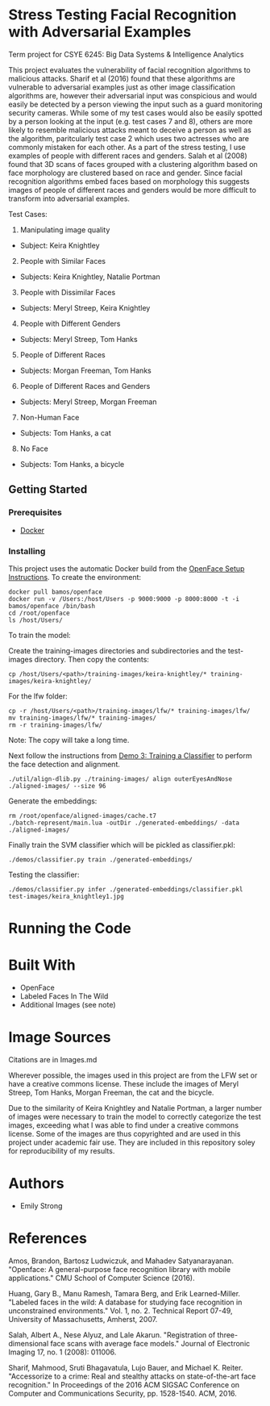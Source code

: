 # Stress Testing Facial Recognition with Adversarial Examples


Term project for CSYE 6245: Big Data Systems & Intelligence Analytics

This project evaluates the vulnerability of facial recognition algorithms to malicious attacks. Sharif et al (2016) found that these algorithms are vulnerable to adversarial examples just as other image classification algorithms are, however their adversarial input was conspicious and would easily be detected by a person viewing the input such as a guard monitoring security cameras. While some of my test cases would also be easily spotted by a person looking at the input (e.g. test cases 7 and 8), others are more likely to resemble malicious attacks meant to deceive a person as well as the algorithm, paritcularly test case 2 which uses two actresses who are commonly mistaken for each other. As a part of the stress testing, I use examples of people with different races and genders. Salah et al (2008) found that 3D scans of faces grouped with a clustering algorithm based on face morphology are clustered based on race and gender. Since facial recognition algorithms embed faces based on morphology this suggests images of people of different races and genders would be more difficult to transform into adversarial examples.

Test Cases:
1. Manipulating image quality
* Subject: Keira Knightley
2. People with Similar Faces
* Subjects: Keira Knightley, Natalie Portman
3. People with Dissimilar Faces
* Subjects: Meryl Streep, Keira Knightley
4. People with Different Genders
* Subjects: Meryl Streep, Tom Hanks
5. People of Different Races
* Subjects: Morgan Freeman, Tom Hanks
6. People of Different Races and Genders
* Subjects: Meryl Streep, Morgan Freeman
7. Non-Human Face
* Subjects: Tom Hanks, a cat
8. No Face
* Subjects: Tom Hanks, a bicycle

## Getting Started

### Prerequisites
* [Docker](https://www.docker.com/)

### Installing

This project uses the automatic Docker build from the [OpenFace Setup Instructions](https://cmusatyalab.github.io/openface/setup/). To create the environment:
```
docker pull bamos/openface
docker run -v /Users:/host/Users -p 9000:9000 -p 8000:8000 -t -i bamos/openface /bin/bash
cd /root/openface
ls /host/Users/
``````
To train the model: 

Create the training-images directories and subdirectories and the test-images directory. Then copy the contents:

```
cp /host/Users/<path>/training-images/keira-knightley/* training-images/keira-knightley/
``````

For the lfw folder:
```
cp -r /host/Users/<path>/training-images/lfw/* training-images/lfw/
mv training-images/lfw/* training-images/
rm -r training-images/lfw/

``````
Note: The copy will take a long time.

Next follow the instructions from [Demo 3: Training a Classifier](https://cmusatyalab.github.io/openface/demo-3-classifier/) to perform the face detection and alignment.

```
./util/align-dlib.py ./training-images/ align outerEyesAndNose ./aligned-images/ --size 96
``````

Generate the embeddings:

```
rm /root/openface/aligned-images/cache.t7
./batch-represent/main.lua -outDir ./generated-embeddings/ -data ./aligned-images/
``````

Finally train the SVM classifier which will be pickled as classifier.pkl:

```
./demos/classifier.py train ./generated-embeddings/
``````

Testing the classifier:
```
./demos/classifier.py infer ./generated-embeddings/classifier.pkl test-images/keira_knightley1.jpg
``````

# Running the Code

# Built With
* OpenFace
* Labeled Faces In The Wild
* Additional Images (see note)

# Image Sources
Citations are in Images.md

Wherever possible, the images used in this project are from the LFW set or have a creative commons license. These include the images of Meryl Streep, Tom Hanks, Morgan Freeman, the cat and the bicycle. 

Due to the similarity of Keira Knightley and Natalie Portman, a larger number of images were necessary to train the model to correctly categorize the test images, exceeding what I was able to find under a creative commons license. Some of the images are thus copyrighted and are used in this project under academic fair use. They are included in this repository soley for reproducibility of my results.

# Authors
* Emily Strong

# References

Amos, Brandon, Bartosz Ludwiczuk, and Mahadev Satyanarayanan. "Openface: A general-purpose face recognition library with mobile applications." CMU School of Computer Science (2016).

Huang, Gary B., Manu Ramesh, Tamara Berg, and Erik Learned-Miller. "Labeled faces in the wild: A database for studying face recognition in unconstrained environments." Vol. 1, no. 2. Technical Report 07-49, University of Massachusetts, Amherst, 2007.

Salah, Albert A., Nese Alyuz, and Lale Akarun. "Registration of three-dimensional face scans with average face models." Journal of Electronic Imaging 17, no. 1 (2008): 011006.

Sharif, Mahmood, Sruti Bhagavatula, Lujo Bauer, and Michael K. Reiter. "Accessorize to a crime: Real and stealthy attacks on state-of-the-art face recognition." In Proceedings of the 2016 ACM SIGSAC Conference on Computer and Communications Security, pp. 1528-1540. ACM, 2016.